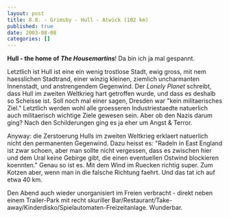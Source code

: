 ```yaml
---
layout: post
title: 8.8. - Grimsby - Hull - Atwick (102 km)
published: true
date: 2003-08-08
categories: []
---
```

<p><strong>Hull - the home of <em>The Housemartins</em></strong>! Da bin ich ja mal gespannt.</p>

<p>
Letztlich ist Hull ist eine ein wenig trostlose Stadt, ewig gross, mit nem haesslichen Stadtrand, einer winzig kleinen, ziemlich uncharmanten Innenstadt, und anstrengendem Gegenwind. Der <i>Lonely Planet</i> schreibt, dass Hull im zweiten Weltkrieg hart getroffen wurde, und dass es deshalb so Scheisse ist. Soll noch mal einer sagen, Dresden war "kein militaerisches Ziel." Letztlich werden wohl alle groesseren Industriestaedte natuerlich auch militaerisch wichtige Ziele gewesen sein. Aber ob den Nazis darum ging? Nach den Schilderungen ging es ja eher um Angst &amp; Terror.
</p>


<p>
Anyway: die Zerstoerung Hulls im zweiten Weltkrieg erklaert natuerlich nicht den permanenten Gegenwind. Dazu heisst es: "Radeln in East England ist zwar schoen, aber man sollte nicht vergessen, dass es zwischen hier und dem Ural keine Gebirge gibt, die einen eventuellen Ostwind blockieren koennten." Genau so ist es.  Mit dem Wind im Ruecken richtig super. Zum Kotzen aber, wenn man in die falsche Richtung faehrt. Und das tat ich auf etwa 40 km.
</p>


<p>
Den Abend auch wieder unorganisiert im Freien verbracht - direkt neben einem Trailer-Park mit recht skuriller Bar/Restaurant/Take-away/Kinderdisko/Spielautomaten-Freizeitanlage. Wunderbar.
</p>
